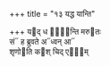 +++
title = "१३ यद्ध यान्ति"

+++
य᳓द् ध या᳐᳓न्ति मरु᳓तः  
सं᳓ ह ब्रुवते अ᳓ध्वन् आ᳓  
शृणो᳓ति क᳓श् चिद् एषा᳐म्